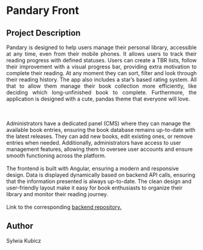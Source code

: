 <h1>Pandary Front</h1>

<h2>Project Description</h2>
<p style="text-align: justify;">Pandary is designed to help users manage their personal library, accessible at any time, even from their mobile phones. It allows users to track their reading progress with defined statuses. Users can create a TBR lists, follow their improvement with a visual progress bar, providing extra motivation to complete their reading. At any moment they can sort, filter and look through their reading history. The app also includes a star’s based rating system. All that to allow them manage their book collection more efficiently, like deciding which long-unfinished book to complete. Furthermore, the application is designed with a cute, pandas theme that everyone will love.</p>
<br>
<br>
Administrators have a dedicated panel (CMS) where they can manage the available book entries, ensuring the book database remains up-to-date with the latest releases. They can add new books, edit existing ones, or remove entries when needed. Additionally, administrators have access to user management features, allowing them to oversee user accounts and ensure smooth functioning across the platform.
<br>
<br>
The frontend is built with Angular, ensuring a modern and responsive design. Data is displayed dynamically based on backend API calls, ensuring that the information presented is always up-to-date. The clean design and user-friendly layout make it easy for book enthusiasts to organize their library and monitor their reading journey.
<br>
<br>
Link to the corresponding <a href="https://github.com/sylwiakubicz/books-tracker-app">backend repository.</a>
<h2>Author</h2>
<p>Sylwia Kubicz</p>
